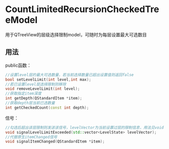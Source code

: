 # CountLimitedRecursionCheckedTreeModel
用于QTreeView的层级选择限制model，可随时为每层设置最大可选数目  
## 用法
public函数：
```c++
//设置level层的最大可选数量，若当前选择数量已超出设置值则返回false
bool setLevelLimit(int level,int max);
//若已设置level层选择限制则移除
void removeLevelLimit(int level);
//获取指定item深度
int getDepth(QStandardItem *item);
//获取depth层当前已选数量
int getCheckedCount(const int depth);
```
信号：
```c++
//勾选后超出该层限制则发送该信号，levelVector为当前设置过层的限制信息，用法见void MainWindow::slotLimitError(std::vector<LevelState> levelVector)
void signalLevelLimitExceeded(std::vector<LevelState> levelVector);
//代替原生itemChanged信号
void signalItemChanged(QStandardItem *item);
```
